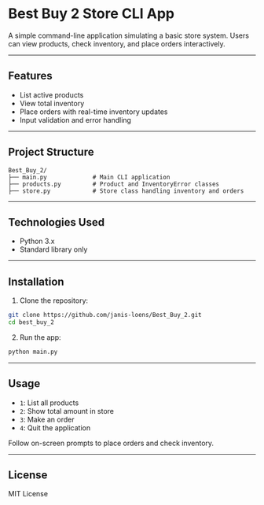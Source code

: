 # Best Buy 2 Store CLI App

A simple command-line application simulating a basic store system. Users can view products, check inventory, and place orders interactively.

---

## Features

* List active products
* View total inventory
* Place orders with real-time inventory updates
* Input validation and error handling

---

## Project Structure

```
Best_Buy_2/
├── main.py             # Main CLI application
├── products.py         # Product and InventoryError classes
├── store.py            # Store class handling inventory and orders
```

---

## Technologies Used

* Python 3.x
* Standard library only

---

## Installation

1. Clone the repository:

```bash
git clone https://github.com/janis-loens/Best_Buy_2.git
cd best_buy_2
```

2. Run the app:

```bash
python main.py
```

---

## Usage

* `1`: List all products
* `2`: Show total amount in store
* `3`: Make an order
* `4`: Quit the application

Follow on-screen prompts to place orders and check inventory.

---

## License

MIT License
